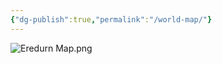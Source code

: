```yaml
---
{"dg-publish":true,"permalink":"/world-map/"}
---
```


![Eredurn Map.png](/img/user/z_Assets/Eredurn%20Map.png)
